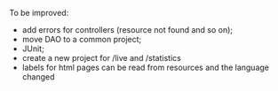 To be improved:
- add errors for controllers (resource not found and so on);
- move DAO to a common project;
- JUnit;
- create a new project for /live and /statistics
- labels for html pages can be read from resources and the language changed